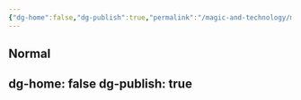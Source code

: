```yaml
---
{"dg-home":false,"dg-publish":true,"permalink":"/magic-and-technology/mythological-beings-and-entities/the-thymr/","dgPassFrontmatter":true,"noteIcon":""}
---
```



<userStyle>Normal</userStyle>
---
dg-home: false
dg-publish: true
---

